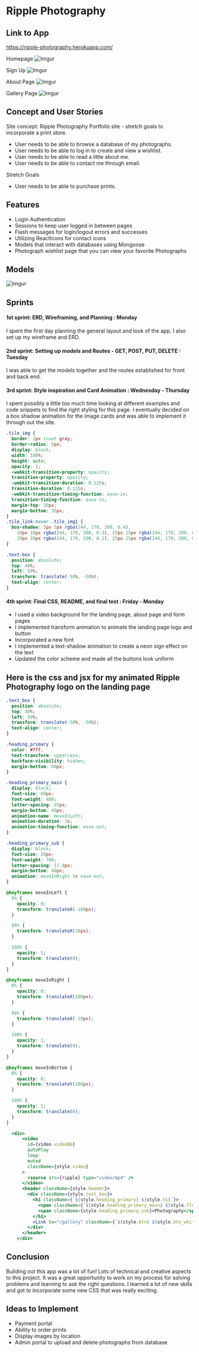 # Ripple Photography

## Link to App
https://ripple-photography.herokuapp.com/



Homepage
![Imgur](https://i.imgur.com/0Mv2Nwm.png)

Sign Up 
![Imgur](https://i.imgur.com/4KGryLN.png)

About Page
![Imgur](https://i.imgur.com/1VmVnmL.png)

Gallery Page
![Imgur](https://i.imgur.com/BFGNXLC.jpg)

## Concept and User Stories

Site concept: Ripple Photography Portfolio site - stretch goals to incorporate a print store.

* User needs to be able to browse a database of my photographs. 
* User needs to be able to log in to create and view a wishlist. 
* User needs to be able to read a little about me. 
* User needs to be able to contact me through email. 

Stretch Goals

* User needs to be able to purchase prints.


## Features

* Login Authentication
* Sessions to keep user logged in between pages
* Flash messages for login/logout errors and successes
* Utilizing ReactIcons for contact icons
* Models that interact with databases using Mongoose
* Photograph wishlist page that you can view your favorite Photographs


## Models
![Imgur](https://i.imgur.com/Tf0MwoT.png)

## Sprints
#### 1st sprint: ERD, Wireframing, and Planning : Monday 

I spent the first day planning the general layout and look of the app. I also set up my wireframe and ERD.

#### 2nd sprint: Setting up models and Routes - GET, POST, PUT, DELETE : Tuesday

I was able to get the models together and the routes established for front and back end.

#### 3rd sprint: Style inspiration and Card Animation : Wednesday - Thursday

I spent possibly a little too much time looking at different examples and code snippets to find the right styling for this page. I eventually decided on a box shadow animation for the image cards and was able to implement it through out the site.

```css
.tile_img {
  border: 2px inset gray;
  border-radius: 5px;
  display: block;
  width: 100%;
  height: auto;
  opacity: 1;
  -webkit-transition-property: opacity;
  transition-property: opacity;
  -webkit-transition-duration: 0.125s;
  transition-duration: 0.125s;
  -webkit-transition-timing-function: ease-in;
  transition-timing-function: ease-in;
  margin-top: 30px;
  margin-bottom: 35px;
}
.tile_link:hover .tile_img1 {
  box-shadow: 5px 5px rgba(244, 170, 200, 0.4),
    10px 10px rgba(244, 170, 200, 0.3), 15px 15px rgba(244, 170, 200, 0.2),
    20px 20px rgba(244, 170, 200, 0.1), 25px 25px rgba(244, 170, 200, 0.05);
}

.text-box {
  position: absolute;
  top: 40%;
  left: 50%;
  transform: translate(-50%, -50%);
  text-align: center;
}
```

#### 4th sprint: Final CSS, README, and final test : Friday - Monday

* I used a video background for the landing page, about page and form pages
* I implemented transform animation to animate the landing page logo and button
* Incorporated a new font
* I implemented a text-shadow animation to create a neon sign effect on the text
* Updated the color scheme and made all the buttons look uniform


## Here is the css and jsx for my animated Ripple Photography logo on the landing page
```css
.text_box {
  position: absolute;
  top: 40%;
  left: 50%;
  transform: translate(-50%, -50%);
  text-align: center;
}

.heading_primary {
  color: #fff;
  text-transform: uppercase;
  backface-visibility: hidden;
  margin-bottom: 60px;
}

.heading_primary_main {
  display: block;
  font-size: 60px;
  font-weight: 400;
  letter-spacing: 45px;
  margin-bottom: 40px;
  animation-name: moveInLeft;
  animation-duration: 3s;
  animation-timing-function: ease-out;
}

.heading_primary_sub {
  display: block;
  font-size: 20px;
  font-weight: 700;
  letter-spacing: 17.4px;
  margin-bottom: 40px;
  animation: moveInRight 3s ease-out;
}

@keyframes moveInLeft {
  0% {
    opacity: 0;
    transform: translateX(-100px);
  }

  80% {
    transform: translateX(10px);
  }

  100% {
    opacity: 1;
    transform: translate(0);
  }
}

@keyframes moveInRight {
  0% {
    opacity: 0;
    transform: translateX(100px);
  }

  80% {
    transform: translateX(-10px);
  }

  100% {
    opacity: 1;
    transform: translate(0);
  }
}

@keyframes moveInBottom {
  0% {
    opacity: 0;
    transform: translateY(100px);
  }

  100% {
    opacity: 1;
    transform: translate(0);
  }
}
```
```jsx
  <div>
      <video
        id={video.videoBG}
        autoPlay
        loop
        muted
        className={style.video}
      >
        <source src={ripple} type="video/mp4" />
      </video>
      <header className={style.header}>
        <div className={style.text_box}>
          <h1 className={`${style.heading_primary} ${style.h1}`}>
            <span className={`${style.heading_primary_main} ${style.flux}`}>Ripple</span>
            <span className={style.heading_primary_sub}>Photography</span>
          </h1>
          <Link to="/gallery" className={`${style.btn} ${style.btn_white} ${style.btn_animated}`}>Gallery</Link>
        </div>
      </header>
    </div>
```

## Conclusion
Building out this app was a lot of fun! Lots of technical and creative aspects to this project. It was a great opportunity to work on my process for solving problems and learning to ask the right questions. I learned a lot of new skills and got to incorporate some new CSS that was really exciting. 


## Ideas to Implement
* Payment portal
* Ability to order prints
* Display images by location
* Admin portal to upload and delete photographs from database
